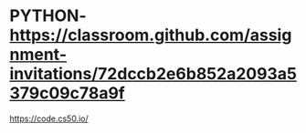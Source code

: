# PYTHON-https://classroom.github.com/assignment-invitations/72dccb2e6b852a2093a5379c09c78a9f
https://code.cs50.io/
